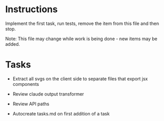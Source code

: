 # Instructions

Implement the first task, run tests, remove the item from this file and then stop.

Note: This file may change while work is being done - new items may be added.

# Tasks

- Extract all svgs on the client side to separate files that export jsx components

- Review claude output transformer

- Review API paths

- Autocreate tasks.md on first addition of a task
